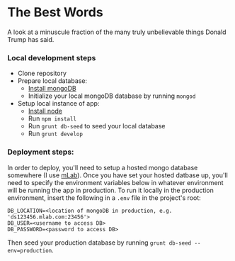 # The Best Words
A look at a minuscule fraction of the many truly unbelievable things Donald Trump has said.

### Local development steps
* Clone repository
* Prepare local database:
  * [Install mongoDB](https://www.mongodb.com/download-center)
  * Initialize your local mongoDB database by running `mongod`
* Setup local instance of app:
  * [Install node](https://nodejs.org/en/download/)
  * Run `npm install`
  * Run `grunt db-seed` to seed your local database
  * Run `grunt develop`

### Deployment steps:
In order to deploy, you'll need to setup a hosted mongo database somewhere (I use [mLab](www.mlab.com)). Once you have set your hosted datbase up, you'll need to specify the environment variables below in whatever environment will be running the app in production. To run it locally in the production environment, insert the following in a `.env` file in the project's root:

```
DB_LOCATION=<location of mongoDB in production, e.g. 'ds123456.mlab.com:23456'>
DB_USER=<username to access DB>
DB_PASSWORD=<password to access DB>
```

Then seed your production database by running `grunt db-seed --env=production`.


